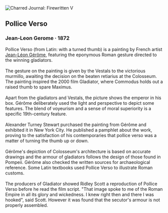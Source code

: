<div class="artwork-of-the-day">
  <div class="container">
    <div class="img-wrapper">
      <img
        src="https://uploads7.wikiart.org/00382/images/jean-leon-gerome/pollice-verso-with-a-turned-thumb-jean-leon-gerome-1.jpg"
        alt="Charred Journal: Firewritten V" />
    </div>
    <div class="artwork-detail">
      <div class="artwork-origin"> 
        <h2 class="artwork-name">Pollice Verso</h2>
        <h3 class="artist">
          Jean-Leon Gerome
                    ·  1872
        </h3>
      </div>
      <p class="description">
        <span class="artwork-description-text ng-binding" ng-bind-html="viewModel.ArtworkOfTheDay.Description | unsafe">Pollice Verso (from Latin: with a turned thumb) is a painting by French artist <a target="_blank" href="/en/jean-leon-gerome">Jean-Léon Gérôme</a>, featuring the eponymous Roman gesture directed to the winning gladiators.
<br>
<br>The gesture on the painting is given by the Vestals to the victorious murmillo, awaiting the decision on the beaten retiarius at the Colosseum. The painting inspired the 2000 film Gladiator, where Commodus holds out a raised thumb to spare Maximus.
<br>
<br>Apart from the gladiators and Vestals, the picture shows the emperor in his box. Gérôme deliberately used the light and perspective to depict some features. The blend of voyeurism and a sense of moral superiority is a specific 19th-century feature.
<br>
<br>Alexander Turney Stewart purchased the painting from Gérôme and exhibited it in New York City. He published a pamphlet about the work, proving to the satisfaction of his contemporaries that pollice verso was a matter of turning the thumb up or down.
<br>
<br>Gérôme's depiction of Colosseum's architecture is based on accurate drawings and the armour of gladiators follows the design of those found in Pompeii. Gérôme also checked the written sources for archaeological reference. Some Latin textbooks used Pollice Verso to illustrate Roman customs.
<br>
<br>The producers of Gladiator showed Ridley Scott a reproduction of Pollice Verso before he read the film script. "That image spoke to me of the Roman Empire in all its glory and wickedness. I knew right then and there I was hooked", said Scott. However it was found that the secutor's armour is not properly assembled.</span>
                        <div class="text-shadow-container" ng-show="showShadow" style=""></div>
      </p>
    </div>
  </div>

</div>
